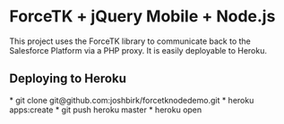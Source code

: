 <h1>ForceTK + jQuery Mobile + Node.js</h1>
This project uses the ForceTK library to communicate back to the Salesforce Platform via a PHP proxy.  It is easily deployable to Heroku.

<h2>Deploying to Heroku</h2>
* git clone git@github.com:joshbirk/forcetknodedemo.git
* heroku apps:create
* git push heroku master
* heroku open